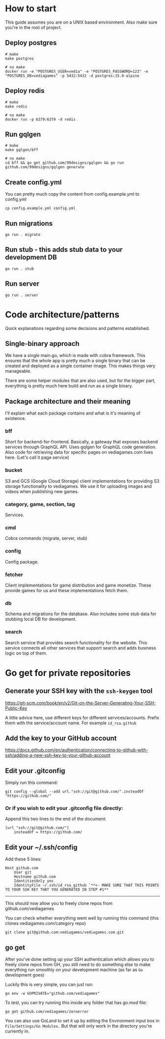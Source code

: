# How to start

This guide assumes you are on a UNIX based environment. Also make sure you're in the root of project.

## Deploy postgres

```
# make
make postgres

# no make
docker run -e "POSTGRES_USER=vedia" -e "POSTGRES_PASSWORD=123" -e "POSTGRES_DB=vediagames" -p 5432:5432 -d postgres:15.0-alpine
```

## Deploy redis

```
# make
make redis

# no make
docker run -p 6379:6379 -d redis
```

## Run gqlgen

```
# make
make gqlgen/bff

# no make
cd bff && go get github.com/99designs/gqlgen && go run github.com/99designs/gqlgen generate
```

## Create config.yml

You can pretty much copy the content from config.example.yml to config.yml

```
cp config.example.yml config.yml
```

## Run migrations

`go run . migrate`

## Run stub - this adds stub data to your development DB

`go run . stub`

## Run server

`go run . server`

# Code architecture/patterns

Quick explanations regarding some decisions and patterns established.

## Single-binary approach

We have a single main.go, which is made with cobra framework. This ensures that the whole app is pretty much a single
binary that can be created and deployed as a single container image. This makes things very manageable.

There are some helper modules that are also used, but for the bigger part, everything is pretty much here build and run
as a single binary.

## Package architecture and their meaning

I'll explain what each package contains and what is it's meaning of existence.

### bff

Short for backend-for-frontend. Basically, a gateway that exposes backend services through GraphQL API. Uses gqlgen for
GraphQL code generation. Also code for retrieving data for specific pages on vediagames.com lives here. (Let's call it
page service)

### bucket

S3 and GCS (Google Cloud Storage) client implementations for providing S3 storage functionality to vediagames. We use it
for uploading images and videos when publishing new games.

### category, game, section, tag

Services.

### cmd

Cobra commands (migrate, server, stub)

### config

Config package.

### fetcher

Client implementations for game distribution and game monetize. These provide games for us and these implementations
fetch them.

### db

Schema and migrations for the database. Also includes some stub data for stubbing local DB for development.

### search

Search service that provides search functionality for the website.
This service connects all other services that support search and adds business logic on top of them.

# Go get for private repositories

## Generate your SSH key with the `ssh-keygen` tool

<https://git-scm.com/book/en/v2/Git-on-the-Server-Generating-Your-SSH-Public-Key>

A little advice here, use different keys for different services/accounts. Prefix them with the service/account name. For
example `id_rsa.github`

## Add the key to your GitHub account

https://docs.github.com/en/authentication/connecting-to-github-with-ssh/adding-a-new-ssh-key-to-your-github-account

## Edit your .gitconfig

Simply run this command:

`git config --global --add url."ssh://git@github.com/".insteadOf "https://github.com/"`

### Or if you wish to edit your .gitconfig file directly:

Append this two lines to the end of the document:

```
[url "ssh://git@github.com/"]
    insteadOf = https://github.com/
```

## Edit your \~/.ssh/config

Add these 5 lines:

```
Host github.com
    User git
    Hostname github.com
    IdentitiesOnly yes
    IdentityFile ~/.ssh/id_rsa_github `**<- MAKE SURE THAT THIS POINTS TO YOUR SSH KEY THAT YOU GENERATED IN STEP #1**
```

---

This should now allow you to freely clone repos from github.com/vediagames

You can check whether everything went well by running this command (this clones vediagames.com/category repo)

`git clone git@github.com:vediagames/vediagames.com.git`

## go get

After you've done setting up your SSH authentication which allows you to freely clone repos from GH, you still need to
do something else to make everything run smoothly on your development machine (as far as `Go` development goes)

Luckily this is very simple, you can just run:

`go env -w GOPRIVATE="github.com/vediagames"`

To test, you can try running this inside any folder that has go.mod file:

`go get github.com/vediagames/zeroerror`

You can also use GoLand to set it up by editing the Environment input box in `File/Settings/Go Modules.` But that will
only work in the directory you're currently in.